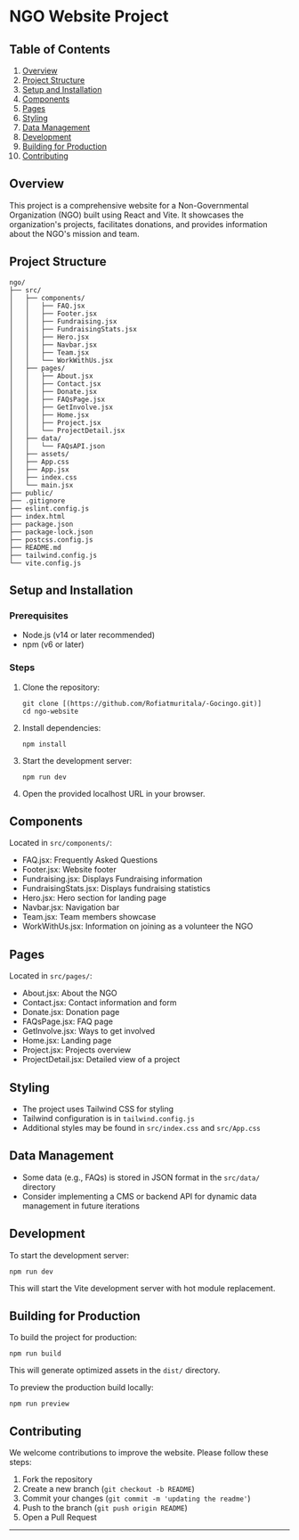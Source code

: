 # NGO Website Project

## Table of Contents
1. [Overview](#overview)
2. [Project Structure](#project-structure)
3. [Setup and Installation](#setup-and-installation)
4. [Components](#components)
5. [Pages](#pages)
6. [Styling](#styling)
7. [Data Management](#data-management)
8. [Development](#development)
9. [Building for Production](#building-for-production)
10. [Contributing](#contributing)

## Overview
This project is a comprehensive website for a Non-Governmental Organization (NGO) built using React and Vite. It showcases the organization's projects, facilitates donations, and provides information about the NGO's mission and team.

## Project Structure
```
ngo/
├── src/
│   ├── components/
│   │   ├── FAQ.jsx
│   │   ├── Footer.jsx
│   │   ├── Fundraising.jsx
│   │   ├── FundraisingStats.jsx
│   │   ├── Hero.jsx
│   │   ├── Navbar.jsx
│   │   ├── Team.jsx
│   │   └── WorkWithUs.jsx
│   ├── pages/
│   │   ├── About.jsx
│   │   ├── Contact.jsx
│   │   ├── Donate.jsx
│   │   ├── FAQsPage.jsx
│   │   ├── GetInvolve.jsx
│   │   ├── Home.jsx
│   │   ├── Project.jsx
│   │   └── ProjectDetail.jsx
│   ├── data/
│   │   └── FAQsAPI.json
│   ├── assets/
│   ├── App.css
│   ├── App.jsx
│   ├── index.css
│   └── main.jsx
├── public/
├── .gitignore
├── eslint.config.js
├── index.html
├── package.json
├── package-lock.json
├── postcss.config.js
├── README.md
├── tailwind.config.js
└── vite.config.js
```

## Setup and Installation

### Prerequisites
- Node.js (v14 or later recommended)
- npm (v6 or later)

### Steps
1. Clone the repository:
   ``` 
   git clone [(https://github.com/Rofiatmuritala/-Gocingo.git)]
   cd ngo-website
   ```

2. Install dependencies:
   ```
   npm install
   ```

3. Start the development server:
   ```
   npm run dev
   ```

4. Open the provided localhost URL in your browser.

## Components
Located in `src/components/`:
- FAQ.jsx: Frequently Asked Questions 
- Footer.jsx: Website footer
- Fundraising.jsx: Displays Fundraising information
- FundraisingStats.jsx: Displays fundraising statistics
- Hero.jsx: Hero section for landing page
- Navbar.jsx: Navigation bar
- Team.jsx: Team members showcase
- WorkWithUs.jsx: Information on joining as a volunteer the NGO

## Pages
Located in `src/pages/`:
- About.jsx: About the NGO
- Contact.jsx: Contact information and form
- Donate.jsx: Donation page
- FAQsPage.jsx: FAQ page
- GetInvolve.jsx: Ways to get involved
- Home.jsx: Landing page
- Project.jsx: Projects overview
- ProjectDetail.jsx: Detailed view of a project

## Styling
- The project uses Tailwind CSS for styling
- Tailwind configuration is in `tailwind.config.js`
- Additional styles may be found in `src/index.css` and `src/App.css`

## Data Management
- Some data (e.g., FAQs) is stored in JSON format in the `src/data/` directory
- Consider implementing a CMS or backend API for dynamic data management in future iterations

## Development
To start the development server:
```
npm run dev
```
This will start the Vite development server with hot module replacement.

## Building for Production
To build the project for production:
```
npm run build
```
This will generate optimized assets in the `dist/` directory.

To preview the production build locally:
```
npm run preview
```

## Contributing
We welcome contributions to improve the website. Please follow these steps:
1. Fork the repository
2. Create a new branch (`git checkout -b README`)
3. Commit your changes (`git commit -m 'updating the readme'`)
4. Push to the branch (`git push origin README`)
5. Open a Pull Request

---
